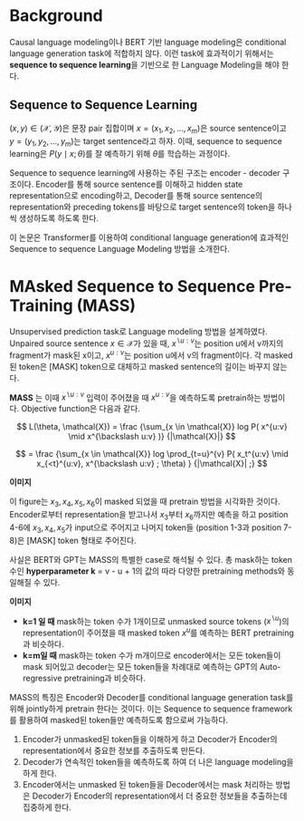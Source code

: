﻿
# Background  
  
Causal language modeling이나 BERT 기반 language modeling은 conditional language generation task에 적합하지 않다. 이런 task에 효과적이기 위해서는 **sequence to sequence learning**을 기반으로 한 Language Modeling을 해야 한다.  
  
## Sequence to Sequence Learning  
$(x,y) \in (\mathcal{X}, \mathcal{Y})$은 문장 pair 집합이며 $x = (x_1, x_2, ..., x_m)$은 source sentence이고 $y = (y_1, y_2, ..., y_m)$는 target sentence라고 하자. 이때, sequence to sequence learning은 $P(y \mid x ; \theta)$를 잘 예측하기 위해 $\theta$를 학습하는 과정이다.  
  
Sequence to sequence learning에 사용하는 주된 구조는 encoder - decoder 구조이다. Encoder를 통해 source sentence를 이해하고 hidden state representation으로 encoding하고, Decoder를 통해 source sentence의 representation와 preceding tokens를 바탕으로 target sentence의 token을 하나씩 생성하도록 하도록 한다.  
  
이 논문은 Transformer를 이용하여 conditional language generation에 효과적인 Sequence to sequence Language Modeling 방법을 소개한다.  
  
# MAsked Sequence to Sequence Pre-Training (MASS)  
Unsupervised prediction task로 Language modeling 방법을 설계하였다. Unpaired source sentence $x \in \mathcal{X}$가 있을 때, $x^{\backslash u:v}$는 position u에서 v까지의 fragment가 mask된 x이고, $x^{u:v}$는 position u에서 v의 fragment이다. 각 masked된 token은 [MASK] token으로 대체하고 masked sentence의 길이는 바꾸지 않는다.  
  
**MASS** 는 이때 $x^{\backslash u:v}$ 입력이 주어졌을 때 $x^{u:v}$을 예측하도록 pretrain하는 방법이다. Objective function은 다음과 같다.  
  
$$  
L(\theta, \mathcal{X}) = \frac {\sum_{x \in \mathcal{X}} log P( x^{u:v} \mid x^{\backslash u:v} )} {|\mathcal{X}|}  
$$  
  
$$  
= \frac {\sum_{x \in \mathcal{X}} log \prod_{t=u}^{v} P( x_t^{u:v} \mid x_{<t}^{u:v}, x^{\backslash u:v} ; \theta) } {|\mathcal{X}| ;}  
$$  
  
**이미지**  
  
이 figure는 $x_3, x_4, x_5, x_6$이 masked 되었을 때 pretrain 방법을 시각화한 것이다. Encoder로부터 representation을 받고나서 $x_3$부터 $x_6$까지만 예측을 하고 position 4-6에 $x_3, x_4, x_5$가 input으로 주어지고 나머지 token들 (position 1-3과 position 7-8)은 [MASK] token 형태로 주어진다.


사실은 BERT와 GPT는 MASS의 특별한 case로 해석될 수 있다. 총 mask하는 token 수인 **hyperparameter k** = v - u + 1의 값의 따라 다양한 pretraining methods와 동일해질 수 있다.

**이미지**

 - **k=1 일 때** 
	mask하는 token 수가 1개이므로 unmasked source tokens ($x^{\backslash u}$)의 representation이 주어졌을 때 masked token $x^u$를 예측하는 BERT pretraining과 비슷하다.
- **k=m일 때**
	mask하는 token 수가 m개이므로 encoder에서는 모든 token들이 mask 되어있고 decoder는 모든 token들을 차례대로 예측하는 GPT의 Auto-regressive pretraining과 비슷하다. 

MASS의 특징은 Encoder와 Decoder를 conditional language generation task를 위해 jointly하게 pretrain 한다는 것이다. 이는 Sequence to sequence framework를 활용하여 masked된 token들만 예측하도록 함으로써 가능하다. 
1. Encoder가 unmasked된 token들을 이해하게 하고 Decoder가 Encoder의 representation에서 중요한 정보를 추출하도록 만든다. 
2. Decoder가 연속적인 token들을 예측하도록 하여 더 나은 language modeling을 하게 한다.
3. Encoder에서는 unmasked 된 token들을 Decoder에서는 mask 처리하는 방법은 Decoder가 Encoder의 representation에서 더 중요한 정보들을 추출하는데 집중하게 한다. 
